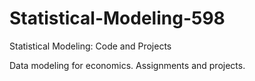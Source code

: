 # Statistical-Modeling-598
Statistical Modeling: Code and Projects

Data modeling for economics. Assignments and projects.
